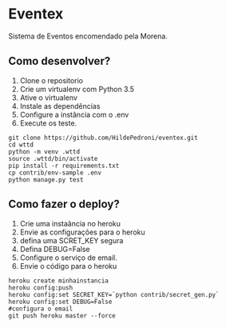 # Eventex

Sistema de Eventos encomendado pela Morena.


## Como desenvolver?
1. Clone o repositorio
2. Crie um virtualenv com Python 3.5
3. Ative o virtualenv
4. Instale as dependências
5. Configure a instância com o .env
6. Execute os teste.


````console
git clone https://github.com/HildePedroni/eventex.git
cd wttd
python -m venv .wttd
source .wttd/bin/activate
pip install -r requirements.txt
cp contrib/env-sample .env
python manage.py test

````

## Como fazer o deploy?

1. Crie uma instaância no heroku
2. Envie as configurações para o heroku
3. defina uma SCRET_KEY segura
4. Defina DEBUG=False
5. Configure o serviço de email.
6. Envie o código para o heroku

````console
heroku create minhainstancia
heroku config:push
heroku config:set SECRET_KEY=`python contrib/secret_gen.py`
heroku config:set DEBUG=False
#configura o email
git push heroku master --force
````